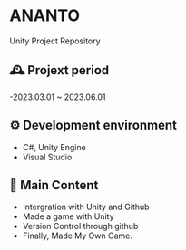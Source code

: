 # ANANTO
Unity Project Repository


## 🕰️ Projext period
-2023.03.01 ~ 2023.06.01


## ⚙️ Development environment
- C#, Unity Engine
- Visual Studio


## 📌 Main Content
- Intergration with Unity and Github
- Made a game with Unity
- Version Control through github
- Finally, Made My Own Game.

